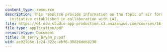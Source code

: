 ```yaml
---
content_type: resource
description: This resource provide information on the topic of air force lean now
  initiative established in collaboration with LAI.
file: https://ol-ocw-studio-app-production.s3.amazonaws.com/courses/16-852j-integrating-the-lean-enterprise-fall-2005/ae02706e1c24322eebf638826deb8230_18_terry_bryan_p.pdf
file_type: application/pdf
resourcetype: Document
title: 18_terry_bryan_p.pdf
uid: ae02706e-1c24-322e-ebf6-38826deb8230
---
```

